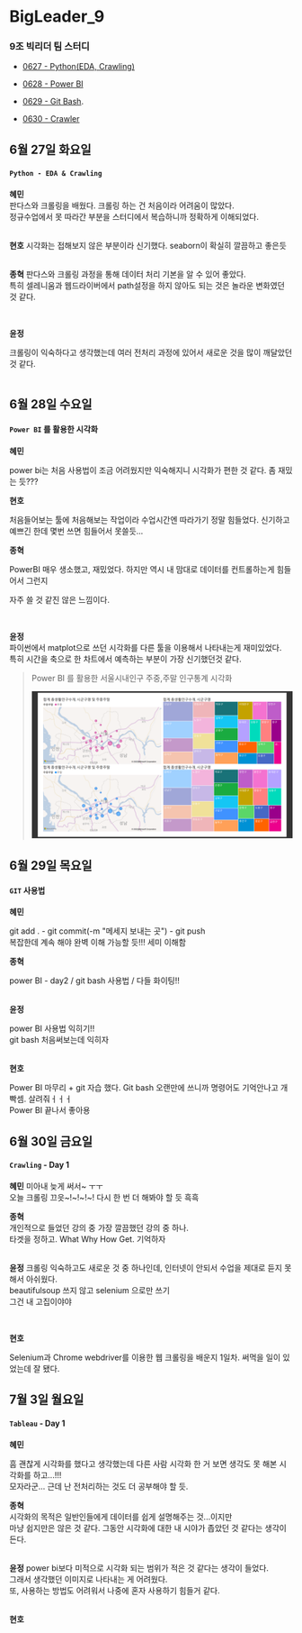 # BigLeader_9
### 9조 빅리더 팀 스터디

- [0627 - Python(EDA, Crawling)](https://github.com/JHyuk2/BigLeader_9/tree/main/0627%20Python)

- [0628 - Power BI](https://github.com/JHyuk2/BigLeader_9/tree/main/0628%20Power%20BI)

- [0629 - Git Bash](https://github.com/JHyuk2/BigLeader_9/tree/main/0629%20Git%20Bash).

- [0630 - Crawler](https://github.com/JHyuk2/BigLeader_9/tree/main/0630%20Crawling)



## 6월 27일 화요일

#### `Python - EDA & Crawling`



**혜민** <br>
판다스와 크롤링을 배웠다. 크롤링 하는 건 처음이라 어려움이 많았다.<br>
정규수업에서 못 따라간 부분을 스터디에서 복습하니까 정확하게 이해되었다.<br>
<br>

**현호** 
시각화는 접해보지 않은 부분이라 신기했다. seaborn이 확실히 깔끔하고 좋은듯<br>
<br>

**종혁** 
판다스와 크롤링 과정을 통해 데이터 처리 기본을 알 수 있어 좋았다.  
특히 셀레니움과 웹드라이버에서 path설정을 하지 않아도 되는 것은 놀라운 변화였던 것 같다.  <br>

<br>

**윤정**  

크롤링이 익숙하다고 생각했는데 여러 전처리 과정에 있어서 새로운 것을 많이 깨달았던 것 같다.<br>
<br>



## 6월 28일 수요일

#### `Power BI` 를 활용한 시각화



**혜민** 

power bi는 처음 사용법이 조금 어려웠지만 익숙해지니 시각화가 편한 것 같다. 좀 재밌는 듯???
<br>


**현호** 

처음들어보는 툴에 처음해보는 작업이라 수업시간엔 따라가기 정말 힘들었다. 신기하고 예쁘긴 한데 몇번 쓰면 힘들어서 못쓸듯...
<br>

**종혁**  

PowerBI 매우 생소했고, 재밌었다. 하지만 역시 내 맘대로 데이터를 컨트롤하는게 힘들어서 그런지

자주 쓸 것 같진 않은 느낌이다.

<br>

**윤정** 
<br>
파이썬에서 matplot으로 쓰던 시각화를 다른 툴을 이용해서 나타내는게 재미있었다.<br>
특히 시간을 축으로 한 차트에서 예측하는 부분이 가장 신기했던것 같다.<br>

> Power BI 를 활용한 서울시내인구 주중,주말 인구통계 시각화
>
> ![PowerBI 시각화](./asset/power_bi.png) 


## 6월 29일 목요일

#### `GIT` 사용법



**혜민** 

git add . - git commit(-m "메세지 보내는 곳") - git push   
복잡한데 계속 해야 완벽 이해 가능할 듯!!!  세미 이해함
<br>


**종혁** 

power BI - day2 / git bash 사용법 / 다들 화이팅!!  
<br>


**윤정** 

power BI 사용법 익히기!!<br>
git bash 처음써보는데 익히자<br> 
<br>

**현호** 

Power BI 마무리 + git 자습 했다. Git bash 오랜만에 쓰니까 명령어도 기억안나고 개빡셈. 살려줘ㅓㅓㅓ<br>
Power BI 끝나서 좋아용
<br>

## 6월 30일 금요일

#### `Crawling` - Day 1



**혜민** 
미아내 늦게 써서~ ㅜㅜ<br>
오늘 크롤링 끄읏~!~!~!~! 다시 한 번 더 해봐야 할 듯 흑흑 <br>



**종혁**   
개인적으로 들었던 강의 중 가장 깔끔했던 강의 중 하나.  
타겟을 정하고. What Why How Get. 기억하자  
<br>


**윤정** 
크롤링 익숙하고도 새로운 것 중 하나인데, 인터넷이 안되서 수업을 제대로 듣지 못해서 아쉬웠다.<br>
beautifulsoup 쓰지 않고 selenium 으로만 쓰기<br>
그건 내 고집이야야<br>

<br>

**현호** 

Selenium과 Chrome webdriver를 이용한 웹 크롤링을 배운지 1일차. 써먹을 일이 있었는데 잘 됐다.<br>

## 7월 3일 월요일

#### `Tableau` - Day 1



**혜민** 

 흠 괜찮게 시각화를 했다고 생각했는데 다른 사람 시각화 한 거 보면 생각도 못 해본 시각화를 하고...!!!<br>
 모자라군... 근데 난 전처리하는 것도 더 공부해야 할 듯.<br>



**종혁**   
시각화의 목적은 일반인들에게 데이터를 쉽게 설명해주는 것...이지만  
마냥 쉽지만은 않은 것 같다. 그동안 시각화에 대한 내 시야가 좁았던 것 같다는 생각이 든다.    
<br>


**윤정** 
power bi보다 미적으로 시각화 되는 범위가 적은 것 같다는 생각이 들었다.<br>
그래서 생각했던 이미지로 나타내는 게 어려웠다.<br>
또, 사용하는 방법도 어려워서 나중에 혼자 사용하기 힘들거 같다.<br>
<br>

**현호** 


<br>

